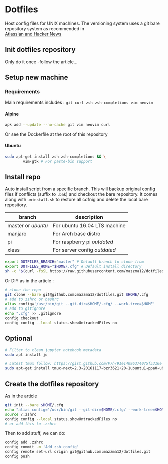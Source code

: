 # Dotfiles
Host config files for UNIX machines. The versioning system uses a git bare repository system as recommended in  
[Atlassian and Hacker News](https://developer.atlassian.com/blog/2016/02/best-way-to-store-dotfiles-git-bare-repo/)

## Init dotfiles repository
Only do it once -follow the article...

## Setup new machine
 
### Requirements

Main requirements includes : `git curl zsh zsh-completions vim neovim`

#### Alpine

```bash
apk add --update --no-cache git vim neovim curl 
```
Or see the Dockerfile at the root of this repository

#### Ubuntu 

```bash
sudo apt-get install zsh zsh-completions && \
		vim-gtk # For paste-bin support
```

## Install repo

Auto install script from a specific branch. This will backup original config files if conflicts (suffix to `.bak`)  and checkout the bare repository.
It comes along with `uninstall.sh` to restore all cofnig and delete the local bare repository.

| branch | description |
| ------ | ----------- |
| master or *ubuntu* | For ubuntu 16.04 LTS machine | 
| manjaro | For Arch base distro | 
| pi | For raspberry pi *outdated* |
| xless | For server config *outdated* | 

```bash
export DOTFILES_BRANCH="master" # Default branch to clone from
export DOTFILES_HOME="$HOME/.cfg" # Default install directory
sh -c "$(curl -fsSL https://raw.githubusercontent.com/mazzma12/dotfiles/master/install.sh)"
```
Or DIY as in the article :
```bash
# clone the repo
git clone --bare git@github.com:mazzma12/dotfiles.git $HOME/.cfg
# add to zshrc or bashrc
alias config='/usr/bin/git --git-dir=$HOME/.cfg/ --work-tree=$HOME'
# add to gitignore
echo ".cfg" >> .gitignore
config checkout .
config config --local status.showUntrackedFiles no
```

## Optional 

```bash
# Filter to clean jupyter notebook metadata
sudo apt install jq

# Latest tmux follow: https://gist.github.com/P7h/91e14096374075f5316e
sudo apt-get install tmux-next=2.3~20161117~bzr3621+20-1ubuntu1~ppa0~ubuntu14.04.1	# get this from https://launchpad.net/~pi-rho/+archive/ubuntu/dev
```

## Create the dotfiles repository

As in the article
```bash
git init --bare $HOME/.cfg
echo "alias config='/usr/bin/git --git-dir=$HOME/.cfg/ --work-tree=$HOME'" >> $HOME/.zshrc
source /.zshrc
config config --local status.showUntrackedFiles no
# or add this to .zshrc
```

Then to add stuff, we can do:
```bash
config add .zshrc
config commit -m 'Add zsh config'
config remote set-url origin git@github.com:mazzma12/dotfiles.git
config push
```
